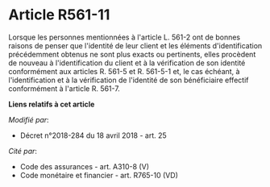 # Article R561-11

Lorsque les personnes mentionnées à l'article L. 561-2 ont de bonnes raisons de penser que l'identité de leur client et les
éléments d'identification précédemment obtenus ne sont plus exacts ou pertinents, elles procèdent de nouveau à
l'identification du client et à la vérification de son identité conformément aux articles R. 561-5 et R. 561-5-1 et, le cas
échéant, à l'identification et à la vérification de l'identité de son bénéficiaire effectif conformément à l'article R.
561-7.

**Liens relatifs à cet article**

_Modifié par_:

  - Décret n°2018-284 du 18 avril 2018 - art. 25

_Cité par_:

  - Code des assurances - art. A310-8 (V)
  - Code monétaire et financier - art. R765-10 (VD)
